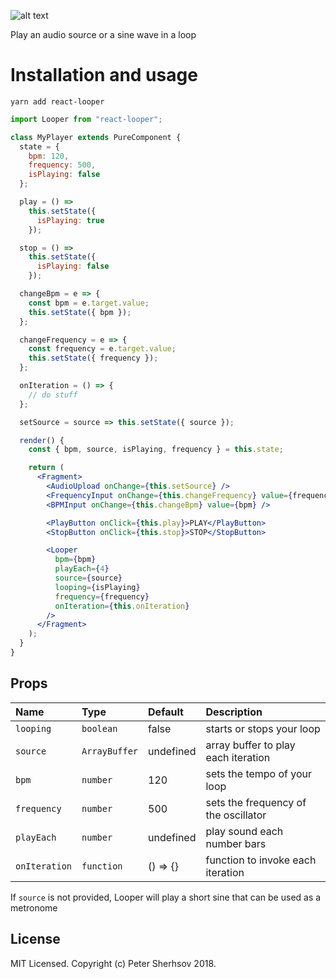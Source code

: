 ![alt text](https://user-images.githubusercontent.com/16524839/44940038-b4814000-ad92-11e8-94d8-d1ff31d8944c.png)

Play an audio source or a sine wave in a loop

# Installation and usage

```
yarn add react-looper
```

```jsx
import Looper from "react-looper";

class MyPlayer extends PureComponent {
  state = {
    bpm: 120,
    frequency: 500,
    isPlaying: false
  };

  play = () =>
    this.setState({
      isPlaying: true
    });

  stop = () =>
    this.setState({
      isPlaying: false
    });

  changeBpm = e => {
    const bpm = e.target.value;
    this.setState({ bpm });
  };

  changeFrequency = e => {
    const frequency = e.target.value;
    this.setState({ frequency });
  };

  onIteration = () => {
    // do stuff
  };

  setSource = source => this.setState({ source });

  render() {
    const { bpm, source, isPlaying, frequency } = this.state;

    return (
      <Fragment>
        <AudioUpload onChange={this.setSource} />
        <FrequencyInput onChange={this.changeFrequency} value={frequency} />
        <BPMInput onChange={this.changeBpm} value={bpm} />

        <PlayButton onClick={this.play}>PLAY</PlayButton>
        <StopButton onClick={this.stop}>STOP</StopButton>

        <Looper
          bpm={bpm}
          playEach={4}
          source={source}
          looping={isPlaying}
          frequency={frequency}
          onIteration={this.onIteration}
        />
      </Fragment>
    );
  }
}
```

## Props

| Name          | Type          | Default   | Description                          |
| :------------ | :------------ | :-------- | :----------------------------------- |
| `looping`     | `boolean`     | false     | starts or stops your loop            |
| `source`      | `ArrayBuffer` | undefined | array buffer to play each iteration  |
| `bpm`         | `number`      | 120       | sets the tempo of your loop          |
| `frequency`   | `number`      | 500       | sets the frequency of the oscillator |
| `playEach`    | `number`      | undefined | play sound each number bars          |
| `onIteration` | `function`    | () => {}  | function to invoke each iteration    |

If `source` is not provided, Looper will play a short sine that can be used as a metronome

## License

MIT Licensed. Copyright (c) Peter Sherhsov 2018.
